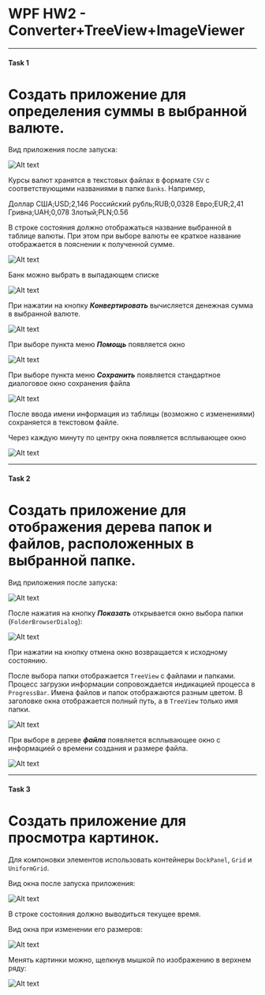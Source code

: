 # WPF HW2 - Converter+TreeView+ImageViewer
***
#### Task 1

# Создать приложение для определения суммы в выбранной валюте. 

Вид приложения после запуска:

![Alt text](/Task/Image/1.PNG?raw=true "Конвертер")

Курсы валют хранятся в текстовых файлах в формате `CSV` с соответствующими названиями в папке `Banks`.
Например,


Доллар США;USD;2,146
Российский рубль;RUB;0,0328
Евро;EUR;2,41
Гривна;UAH;0,078
Злотый;PLN;0.56

В строке состояния должно отображаться название выбранной  в таблице валюты. При этом при выборе валюты ее краткое название отображается в пояснении к полученной сумме.

![Alt text](/Task/Image/2.PNG?raw=true "Таблица валюты")

Банк можно выбрать в выпадающем списке

![Alt text](/Task/Image/3.PNG?raw=true "Выпадающий список")

При нажатии на кнопку ***Конвертировать*** вычисляется денежная сумма в выбранной валюте.

![Alt text](/Task/Image/4.PNG?raw=true "Конвертировать")

При выборе пункта меню ***Помощь*** появляется окно

![Alt text](/Task/Image/5.PNG?raw=true "Помощь")

При выборе пункта меню ***Сохранить*** появляется стандартное диалоговое окно сохранения файла

![Alt text](/Task/Image/6.PNG?raw=true "Стандартное диалоговое окно сохранения файла")

После ввода имени информация из таблицы (возможно с изменениями) сохраняется в текстовом файле.

Через каждую минуту по центру окна появляется всплывающее окно

![Alt text](/Task/Image/7.PNG?raw=true "Всплывающее окно")

***
#### Task 2

# Создать приложение для отображения дерева папок и файлов, расположенных в выбранной папке. 

Вид приложения после запуска:

![Alt text](/Task/Image/8.PNG?raw=true "Вид приложения после запуска")

После нажатия на кнопку ***Показать*** открывается окно выбора папки (`FolderBrowserDialog`):

![Alt text](/Task/Image/9.PNG?raw=true "Окно выбора папки")

При нажатии на кнопку отмена окно возвращается к исходному состоянию.

После выбора папки отображается `TreeView` с файлами и папками. Процесс загрузки информации сопровождается индикацией процесса в `ProgressBar`.  Имена файлов и папок отображаются разным цветом. В заголовке окна отображается полный путь, а в `TreeView` только имя папки.

![Alt text](/Task/Image/10.PNG?raw=true "TreeView")

При выборе в дереве ***файла*** появляется всплывающее окно с информацией о времени создания и размере файла.

![Alt text](/Task/Image/11.PNG?raw=true "Всплывающее окно с информацией")

***
#### Task 3

# Создать приложение для просмотра картинок. 

Для компоновки элементов использовать контейнеры `DockPanel`, `Grid` и `UniformGrid`. 

Вид окна после запуска приложения:

![Alt text](/Task/Image/12.PNG?raw=true "Вид окна после запуска приложения")

В строке состояния должно выводиться текущее время.

Вид окна при изменении его размеров:

![Alt text](/Task/Image/13.PNG?raw=true "Вид окна при изменении его размеров")

Менять картинки можно, щелкнув мышкой по изображению в верхнем ряду: 

![Alt text](/Task/Image/14.PNG?raw=true "Смена картинки")
